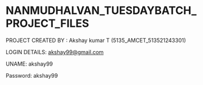 # NANMUDHALVAN_TUESDAYBATCH_PROJECT_FILES

PROJECT CREATED BY : Akshay kumar T (5135_AMCET_513521243301)



LOGIN DETAILS: akshay99@gmail.com


UNAME: akshay99


Password: akshay99
